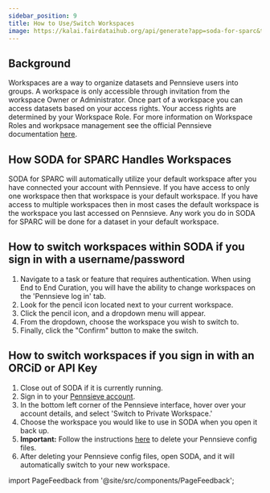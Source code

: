 ```yaml
---
sidebar_position: 9
title: How to Use/Switch Workspaces
image: https://kalai.fairdataihub.org/api/generate?app=soda-for-sparc&title=How%20to%20Use%2FSwitch%20Workspaces&description=%27How%20to%27%20SPARC%20series&org=fairdataihub
---
```


## Background

Workspaces are a way to organize datasets and Pennsieve users into groups. A workspace is only accessible through invitation from the workspace Owner or Administrator. Once part of a workspace you can access datasets based on your access rights. Your access rights are determined by your Workspace Role. For more information on Workspace Roles and workpsace management see the official Pennsieve documentation [here](https://docs.pennsieve.io/docs/workspace-management#multiple-workspaces).

## How SODA for SPARC Handles Workspaces

SODA for SPARC will automatically utilize your default workspace after you have connected your account with Pennsieve.
If you have access to only one workspace then that workspace is your default workspace. If you have access to multiple workspaces then in most cases the default workspace is the workspace you last accessed on Pennsieve. Any work you do in SODA for SPARC will be done for a dataset in your default workspace.

## How to switch workspaces within SODA if you sign in with a username/password

1. Navigate to a task or feature that requires authentication. When using End to End Curation, you will have the ability to change workspaces on the 'Pennsieve log in' tab.
2. Look for the pencil icon located next to your current workspace.
3. Click the pencil icon, and a dropdown menu will appear.
4. From the dropdown, choose the workspace you wish to switch to.
5. Finally, click the "Confirm" button to make the switch.

## How to switch workspaces if you sign in with an ORCiD or API Key

1. Close out of SODA if it is currently running.
2. Sign in to your [Pennsieve account](https://app.pennsieve.io/).
3. In the bottom left corner of the Pennsieve interface, hover over your account details, and select 'Switch to Private Workspace.'
4. Choose the workspace you would like to use in SODA when you open it back up.
5. **Important:** Follow the instructions [here](../common-errors/deleting-pennsieve-config-files) to delete your Pennsieve config files.
6. After deleting your Pennsieve config files, open SODA, and it will automatically switch to your new workspace.

import PageFeedback from '@site/src/components/PageFeedback';

<PageFeedback />
